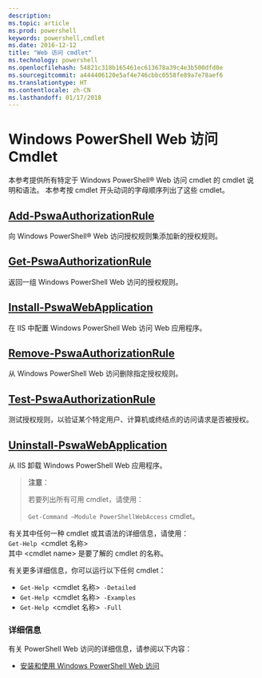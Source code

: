 ```yaml
---
description: 
ms.topic: article
ms.prod: powershell
keywords: powershell,cmdlet
ms.date: 2016-12-12
title: "Web 访问 cmdlet"
ms.technology: powershell
ms.openlocfilehash: 54821c318b165461ec613678a39c4e3b500dfd0e
ms.sourcegitcommit: a444406120e5af4e746cbbc0558fe89a7e78aef6
ms.translationtype: HT
ms.contentlocale: zh-CN
ms.lasthandoff: 01/17/2018
---
```

# <a name="windows-powershell-web-access-cmdlets"></a>Windows PowerShell Web 访问 Cmdlet

本参考提供所有特定于 Windows PowerShell® Web 访问 cmdlet 的 cmdlet 说明和语法。 本参考按 cmdlet 开头动词的字母顺序列出了这些 cmdlet。

## <a name="add-pswaauthorizationruleadd-pswaauthorizationrulemd"></a>[Add-PswaAuthorizationRule](add-pswaauthorizationrule.md)

向 Windows PowerShell® Web 访问授权规则集添加新的授权规则。

## <a name="get-pswaauthorizationruleget-pswaauthorizationrulemd"></a>[Get-PswaAuthorizationRule](get-pswaauthorizationrule.md)

返回一组 Windows PowerShell Web 访问的授权规则。

## <a name="install-pswawebapplicationinstall-pswawebapplicationmd"></a>[Install-PswaWebApplication](install-pswawebapplication.md)

在 IIS 中配置 Windows PowerShell Web 访问 Web 应用程序。

## <a name="remove-pswaauthorizationruleremove-pswaauthorizationrulemd"></a>[Remove-PswaAuthorizationRule](remove-pswaauthorizationrule.md)

从 Windows PowerShell Web 访问删除指定授权规则。

## <a name="test-pswaauthorizationruletest-pswaauthorizationrulemd"></a>[Test-PswaAuthorizationRule](test-pswaauthorizationrule.md)

测试授权规则，以验证某个特定用户、计算机或终结点的访问请求是否被授权。

## <a name="uninstall-pswawebapplicationuninstall-pswawebapplicationmd"></a>[Uninstall-PswaWebApplication](uninstall-pswawebapplication.md)

从 IIS 卸载 Windows PowerShell Web 应用程序。

>**注意**：
>
>若要列出所有可用 cmdlet，请使用：
>
> `Get-Command –Module PowerShellWebAccess` cmdlet。

有关其中任何一种 cmdlet 或其语法的详细信息，请使用：  
`Get-Help `&lt;cmdlet 名称&gt;  
其中 &lt;cmdlet name&gt; 是要了解的 cmdlet 的名称。

有关更多详细信息，你可以运行以下任何 cmdlet：

- `Get-Help `&lt;cmdlet 名称&gt;` -Detailed`
- `Get-Help `&lt;cmdlet 名称&gt;` -Examples`
- `Get-Help `&lt;cmdlet 名称&gt;` -Full`

### <a name="more-information"></a>详细信息

有关 PowerShell Web 访问的详细信息，请参阅以下内容：

- [安装和使用 Windows PowerShell Web 访问](../install-and-use-windows-powershell-web-access.md)

